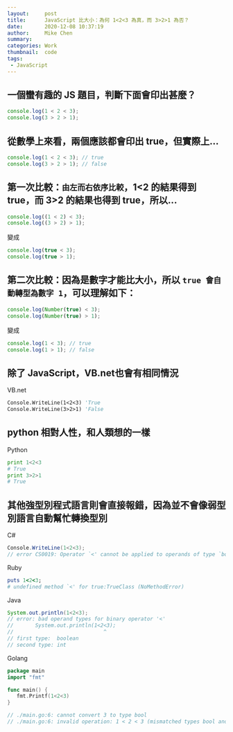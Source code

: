 ```yaml
---
layout:     post
title:      JavaScript 比大小：為何 1<2<3 為真，而 3>2>1 為否？
date:       2020-12-08 10:37:19
author:     Mike Chen
summary:    
categories: Work
thumbnail:  code
tags:
 - JavaScript
---
```



## 一個蠻有趣的 JS 題目，判斷下面會印出甚麼？

```js
console.log(1 < 2 < 3);
console.log(3 > 2 > 1);
```

## 從數學上來看，兩個應該都會印出 true，但實際上...

```js
console.log(1 < 2 < 3); // true
console.log(3 > 2 > 1); // false
```

## 第一次比較：`由左而右依序比較`，1<2 的結果得到 true，而 3>2 的結果也得到 true，所以...

```js
console.log((1 < 2) < 3);
console.log((3 > 2) > 1);
```

變成

```js
console.log(true < 3);
console.log(true > 1);
```

## 第二次比較：因為是數字才能比大小，所以 `true 會自動轉型為數字 1`，可以理解如下：

```js
console.log(Number(true) < 3);
console.log(Number(true) > 1);
```

變成

```js
console.log(1 < 3); // true
console.log(1 > 1); // false
```

## 除了 JavaScript，VB.net也會有相同情況

VB.net
```vb
Console.WriteLine(1<2<3) 'True
Console.WriteLine(3>2>1) 'False
```

## python 相對人性，和人類想的一樣

Python
```python
print 1<2<3
# True
print 3>2>1
# True
```

## 其他強型別程式語言則會直接報錯，因為並不會像弱型別語言自動幫忙轉換型別

C#
```csharp
Console.WriteLine(1<2<3);
// error CS0019: Operator `<' cannot be applied to operands of type `bool' and `int'
```

Ruby
```ruby
puts 1<2<3;
# undefined method `<' for true:TrueClass (NoMethodError)
```

Java
```java
System.out.println(1<2<3);
// error: bad operand types for binary operator '<'
//       System.out.println(1<2<3);
//                             ^
// first type:  boolean
// second type: int
```

Golang
```go
package main
import "fmt"

func main() {
   fmt.Printf(1<2<3)
}

// ./main.go:6: cannot convert 3 to type bool
// ./main.go:6: invalid operation: 1 < 2 < 3 (mismatched types bool and int)
```
